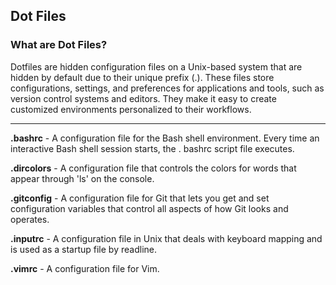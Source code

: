 Dot Files
---

<h3>What are Dot Files?</h3>
Dotfiles are hidden configuration files on a Unix-based system that are hidden by default due to their unique prefix (.). These files store configurations, settings, and preferences for applications and tools, such as version control systems and editors. They make it easy to create customized environments personalized to their workflows.<br> 

---

**.bashrc** - A configuration file for the Bash shell environment. Every time an interactive Bash shell session starts, the . bashrc script file executes.<br>

**.dircolors** - A configuration file that controls the colors for words that appear through 'ls' on the console.<br>

**.gitconfig** - A configuration file for Git that lets you get and set configuration variables that control all aspects of how Git looks and operates.<br>

**.inputrc** - A configuration file in Unix that deals with keyboard mapping and is used as a startup file by readline.<br>

**.vimrc** - A configuration file for Vim.
